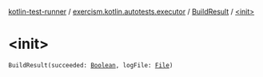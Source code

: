[kotlin-test-runner](../../index.md) / [exercism.kotlin.autotests.executor](../index.md) / [BuildResult](index.md) / [&lt;init&gt;](./-init-.md)

# &lt;init&gt;

`BuildResult(succeeded: `[`Boolean`](https://kotlinlang.org/api/latest/jvm/stdlib/kotlin/-boolean/index.html)`, logFile: `[`File`](https://docs.oracle.com/javase/6/docs/api/java/io/File.html)`)`